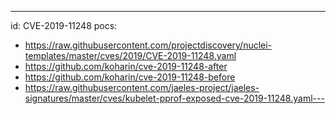 ---
id: CVE-2019-11248
pocs:
  - https://raw.githubusercontent.com/projectdiscovery/nuclei-templates/master/cves/2019/CVE-2019-11248.yaml
  - https://github.com/koharin/cve-2019-11248-after
  - https://github.com/koharin/cve-2019-11248-before
  - https://raw.githubusercontent.com/jaeles-project/jaeles-signatures/master/cves/kubelet-pprof-exposed-cve-2019-11248.yaml---
